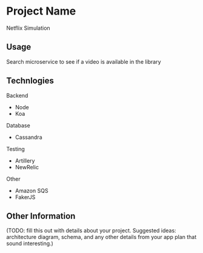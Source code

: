 # Project Name

Netflix Simulation

<!-- ## Roadmap -->

<!-- View the project roadmap [here](LINK_TO_DOC) -->

<!-- ## Contributing -->

<!-- See [CONTRIBUTING.md](CONTRIBUTING.md) for contribution guidelines. -->

<!-- # Table of Contents

1. [Usage](#Usage)
1. [Requirements](#requirements)
1. [Development](#development)
    1. [Installing Dependencies](#installing-dependencies)
    1. [Tasks](#tasks) -->

## Usage
Search microservice to see if a video is available in the library
<!-- > Some usage instructions -->

## Technlogies
Backend
- Node
- Koa

Database
- Cassandra

Testing
- Artillery
- NewRelic

Other
- Amazon SQS
- FakerJS



## Other Information

(TODO: fill this out with details about your project. Suggested ideas: architecture diagram, schema, and any other details from your app plan that sound interesting.)


